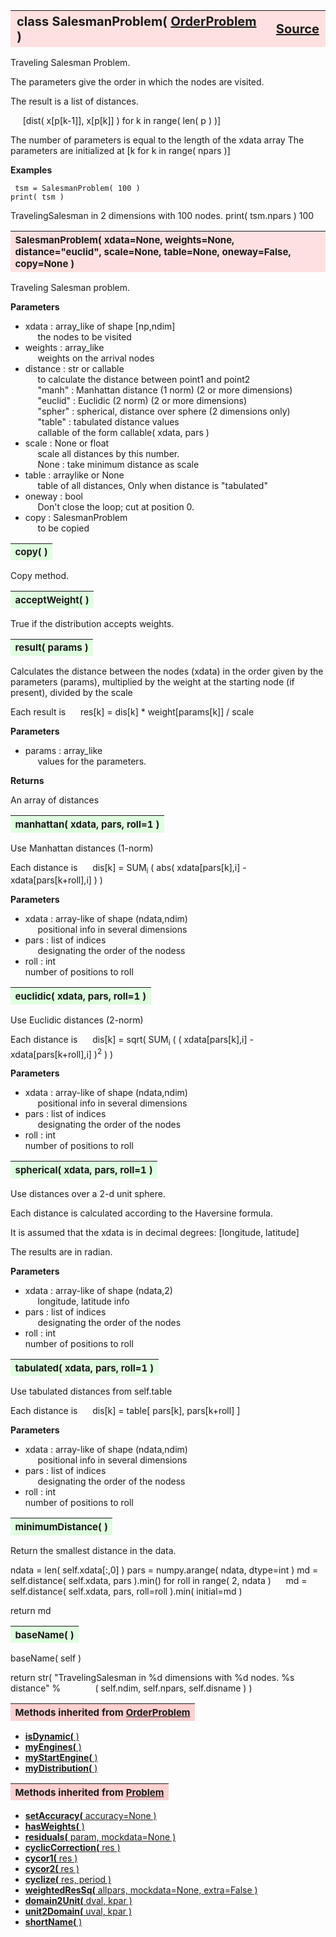 ---
---
<br><br>

<a name="SalesmanProblem"></a>
<table><thead style="background-color:#FFE0E0; width:100%; font-size:20px"><tr><th style="text-align:left">
<strong>class SalesmanProblem(</strong> <a href="./OrderProblem.html">OrderProblem</a> )</th><th style="text-align:right"><a href=https://github.com/dokester/BayesicFitting/blob/master/BayesicFitting/source/SalesmanProblem.py target=_blank>Source</a></th></tr></thead></table>
<p>

Traveling Salesman Problem.

The parameters give the order in which the nodes are visited.

The result is a list of distances.

&nbsp;&nbsp;&nbsp;&nbsp; [dist( x[p[k-1]], x[p[k]] ) for k in range( len( p ) )]<br>

The number of parameters is equal to the length of the xdata array
The parameters are initialized at [k for k in range( npars )]

<b>Examples</b>

     tsm = SalesmanProblem( 100 )
    print( tsm )
TravelingSalesman in 2 dimensions with 100 nodes.
    print( tsm.npars )
100



<a name="SalesmanProblem"></a>
<table><thead style="background-color:#FFE0E0; width:100%; font-size:15px"><tr><th style="text-align:left">
<strong>SalesmanProblem(</strong> xdata=None, weights=None, distance="euclid", scale=None, table=None,
 oneway=False, copy=None )
</th></tr></thead></table>
<p>

Traveling Salesman problem.


<b>Parameters</b>

* xdata  :  array_like of shape [np,ndim]<br>
&nbsp;&nbsp;&nbsp;&nbsp; the nodes to be visited<br>
* weights  :  array_like<br>
&nbsp;&nbsp;&nbsp;&nbsp; weights on the arrival nodes<br>
* distance  :  str or callable<br>
&nbsp;&nbsp;&nbsp;&nbsp; to calculate the distance between point1 and point2<br>
&nbsp;&nbsp;&nbsp;&nbsp; "manh"   : Manhattan distance (1 norm) (2 or more dimensions)<br>
&nbsp;&nbsp;&nbsp;&nbsp; "euclid" : Euclidic (2 norm) (2 or more dimensions) <br>
&nbsp;&nbsp;&nbsp;&nbsp; "spher"  : spherical, distance over sphere (2 dimensions only) <br>
&nbsp;&nbsp;&nbsp;&nbsp; "table"  : tabulated distance values<br>
&nbsp;&nbsp;&nbsp;&nbsp; callable of the form callable( xdata, pars )<br>
* scale  :  None or float<br>
&nbsp;&nbsp;&nbsp;&nbsp; scale all distances by this number.<br>
&nbsp;&nbsp;&nbsp;&nbsp; None : take minimum distance as scale<br>
* table  :  arraylike or None<br>
&nbsp;&nbsp;&nbsp;&nbsp; table of all distances, Only when distance is "tabulated"<br>
* oneway  :  bool<br>
&nbsp;&nbsp;&nbsp;&nbsp; Don't close the loop; cut at position 0.<br>
* copy  :  SalesmanProblem<br>
&nbsp;&nbsp;&nbsp;&nbsp; to be copied<br>


<a name="copy"></a>
<table><thead style="background-color:#E0FFE0; width:100%; font-size:15px"><tr><th style="text-align:left">
<strong>copy(</strong> )
</th></tr></thead></table>
<p>
Copy method. 

<a name="acceptWeight"></a>
<table><thead style="background-color:#E0FFE0; width:100%; font-size:15px"><tr><th style="text-align:left">
<strong>acceptWeight(</strong> )
</th></tr></thead></table>
<p>

True if the distribution accepts weights.


<a name="result"></a>
<table><thead style="background-color:#E0FFE0; width:100%; font-size:15px"><tr><th style="text-align:left">
<strong>result(</strong> params )
</th></tr></thead></table>
<p>

Calculates the distance between the nodes (xdata) in the order
given by the parameters (params), multiplied by the weight at the 
starting node (if present), divided by the scale

Each result is 
&nbsp;&nbsp;&nbsp;&nbsp; res[k] = dis[k] * weight[params[k]] / scale<br>

<b>Parameters</b>

* params  :  array_like<br>
&nbsp;&nbsp;&nbsp;&nbsp; values for the parameters.<br>

<b>Returns</b>

An array of distances


<a name="manhattan"></a>
<table><thead style="background-color:#E0FFE0; width:100%; font-size:15px"><tr><th style="text-align:left">
<strong>manhattan(</strong> xdata, pars, roll=1 ) 
</th></tr></thead></table>
<p>

Use Manhattan distances (1-norm)

Each distance is 
&nbsp;&nbsp;&nbsp;&nbsp; dis[k] = SUM<sub>i</sub> ( abs( xdata[pars[k],i] - xdata[pars[k+roll],i] ) )<br>

<b>Parameters</b>

* xdata  :  array-like of shape (ndata,ndim) <br>
&nbsp;&nbsp;&nbsp;&nbsp; positional info in several dimensions<br>
* pars  :  list of indices<br>
&nbsp;&nbsp;&nbsp;&nbsp; designating the order of the nodess<br>
* roll  :  int<br>
    number of positions to roll 

<a name="euclidic"></a>
<table><thead style="background-color:#E0FFE0; width:100%; font-size:15px"><tr><th style="text-align:left">
<strong>euclidic(</strong> xdata, pars, roll=1 ) 
</th></tr></thead></table>
<p>

Use Euclidic distances (2-norm)

Each distance is 
&nbsp;&nbsp;&nbsp;&nbsp; dis[k] = sqrt( SUM<sub>i</sub> ( ( xdata[pars[k],i] - xdata[pars[k+roll],i] )<sup>2</sup> ) )<br>

<b>Parameters</b>

* xdata  :  array-like of shape (ndata,ndim) <br>
&nbsp;&nbsp;&nbsp;&nbsp; positional info in several dimensions<br>
* pars  :  list of indices<br>
&nbsp;&nbsp;&nbsp;&nbsp; designating the order of the nodes<br>
* roll  :  int<br>
    number of positions to roll 

<a name="spherical"></a>
<table><thead style="background-color:#E0FFE0; width:100%; font-size:15px"><tr><th style="text-align:left">
<strong>spherical(</strong> xdata, pars, roll=1 ) 
</th></tr></thead></table>
<p>

Use distances over a 2-d unit sphere.

Each distance is calculated according to the Haversine formula.

It is assumed that the xdata is in decimal degrees: [longitude, latitude]

The results are in radian.

<b>Parameters</b>

* xdata  :  array-like of shape (ndata,2) <br>
&nbsp;&nbsp;&nbsp;&nbsp; longitude, latitude info<br>
* pars  :  list of indices<br>
&nbsp;&nbsp;&nbsp;&nbsp; designating the order of the nodes<br>
* roll  :  int<br>
    number of positions to roll 

<a name="tabulated"></a>
<table><thead style="background-color:#E0FFE0; width:100%; font-size:15px"><tr><th style="text-align:left">
<strong>tabulated(</strong> xdata, pars, roll=1 ) 
</th></tr></thead></table>
<p>

Use tabulated distances from self.table

Each distance is 
&nbsp;&nbsp;&nbsp;&nbsp; dis[k] = table[ pars[k], pars[k+roll] ]<br>

<b>Parameters</b>

* xdata  :  array-like of shape (ndata,ndim) <br>
&nbsp;&nbsp;&nbsp;&nbsp; positional info in several dimensions<br>
* pars  :  list of indices<br>
&nbsp;&nbsp;&nbsp;&nbsp; designating the order of the nodess<br>
* roll  :  int<br>
    number of positions to roll 

<a name="minimumDistance"></a>
<table><thead style="background-color:#E0FFE0; width:100%; font-size:15px"><tr><th style="text-align:left">
<strong>minimumDistance(</strong> ) 
</th></tr></thead></table>
<p>

Return the smallest distance in the data.



ndata = len( self.xdata[:,0] )
pars = numpy.arange( ndata, dtype=int )
md = self.distance( self.xdata, pars ).min()
for roll in range( 2, ndata ) 
&nbsp;&nbsp;&nbsp;&nbsp; md = self.distance( self.xdata, pars, roll=roll ).min( initial=md )<br>

return md

<a name="baseName"></a>
<table><thead style="background-color:#E0FFE0; width:100%; font-size:15px"><tr><th style="text-align:left">
<strong>baseName(</strong> )
</th></tr></thead></table>
<p>
baseName( self )


return str( "TravelingSalesman in %d dimensions with %d nodes. %s distance" %
&nbsp;&nbsp;&nbsp;&nbsp;&nbsp;&nbsp;&nbsp;&nbsp;&nbsp;&nbsp;&nbsp;&nbsp; ( self.ndim, self.npars, self.disname ) )<br>



<table><thead style="background-color:#FFD0D0; width:100%; font-size:15px"><tr><th style="text-align:left">
<strong>Methods inherited from</strong> <a href="./OrderProblem.html">OrderProblem</a></th></tr></thead></table>


* [<strong>isDynamic(</strong> ) ](./OrderProblem.md#isDynamic)
* [<strong>myEngines(</strong> ) ](./OrderProblem.md#myEngines)
* [<strong>myStartEngine(</strong> ) ](./OrderProblem.md#myStartEngine)
* [<strong>myDistribution(</strong> ) ](./OrderProblem.md#myDistribution)


<table><thead style="background-color:#FFD0D0; width:100%; font-size:15px"><tr><th style="text-align:left">
<strong>Methods inherited from</strong> <a href="./Problem.html">Problem</a></th></tr></thead></table>


* [<strong>setAccuracy(</strong> accuracy=None ) ](./Problem.md#setAccuracy)
* [<strong>hasWeights(</strong> )](./Problem.md#hasWeights)
* [<strong>residuals(</strong> param, mockdata=None ) ](./Problem.md#residuals)
* [<strong>cyclicCorrection(</strong> res )](./Problem.md#cyclicCorrection)
* [<strong>cycor1(</strong> res )](./Problem.md#cycor1)
* [<strong>cycor2(</strong> res )](./Problem.md#cycor2)
* [<strong>cyclize(</strong> res, period ) ](./Problem.md#cyclize)
* [<strong>weightedResSq(</strong> allpars, mockdata=None, extra=False ) ](./Problem.md#weightedResSq)
* [<strong>domain2Unit(</strong> dval, kpar ) ](./Problem.md#domain2Unit)
* [<strong>unit2Domain(</strong> uval, kpar ) ](./Problem.md#unit2Domain)
* [<strong>shortName(</strong> ) ](./Problem.md#shortName)

